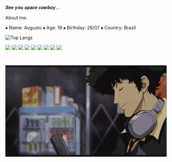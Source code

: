  𝑺𝒆𝒆 𝒚𝒐𝒖 𝒔𝒑𝒂𝒄𝒆 𝒄𝒐𝒘𝒃𝒐𝒚...

  About me:
  
 ♠️ Name: Augusto
   ♠️ Age: 19
      ♠️ Birthday: 28/07
         ♠️ Country: Brazil
 
![Top Langs](https://github-readme-stats.vercel.app/api/top-langs/?username=Augusto55&hide=TeX&layout=compact&theme=tokyonight&langs_count=6)


![](https://img.shields.io/badge/Python-3776AB?style=for-the-badge&logo=python&logoColor=white) 	![](https://img.shields.io/badge/HTML-239120?style=for-the-badge&logo=html5&logoColor=white) ![](https://img.shields.io/badge/CSS-239120?&style=for-the-badge&logo=css3&logoColor=white) ![](https://img.shields.io/badge/JavaScript-F7DF1E?style=for-the-badge&logo=javascript&logoColor=black) ![](https://img.shields.io/badge/Node.js-43853D?style=for-the-badge&logo=node.js&logoColor=white) ![](https://img.shields.io/badge/C%2B%2B-00599C?style=for-the-badge&logo=c%2B%2B&logoColor=white) ![](https://img.shields.io/badge/Java-ED8B00?style=for-the-badge&logo=java&logoColor=white) ![](https://img.shields.io/badge/mocha.js-323330?style=for-the-badge&logo=mocha&logoColor=Brown) ![](https://img.shields.io/badge/chai.js-323330?style=for-the-badge&logo=chai&logoColor=red)

 ![]()
  
  
![](cowboy-bebop-spike.gif)
